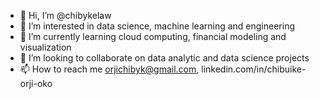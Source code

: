 - 👋 Hi, I’m @chibykelaw
- 👀 I’m interested in data science, machine learning and engineering
- 🌱 I’m currently learning cloud computing, financial modeling and visualization
- 💞️ I’m looking to collaborate on data analytic and data science projects
- 📫 How to reach me orjichibyk@gmail.com, linkedin.com/in/chibuike-orji-oko

<!---
chibykelaw/chibykelaw is a ✨ special ✨ repository because its `README.md` (this file) appears on your GitHub profile.
You can click the Preview link to take a look at your changes.
--->
